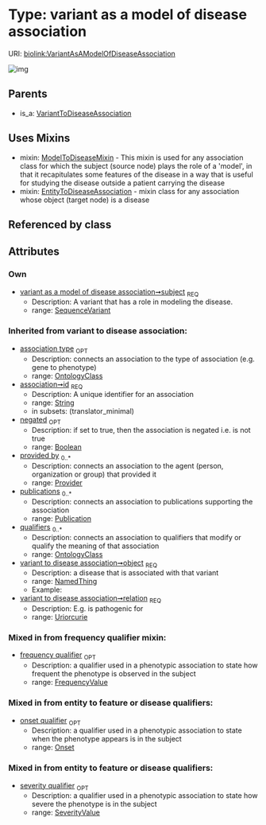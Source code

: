 
# Type: variant as a model of disease association




URI: [biolink:VariantAsAModelOfDiseaseAssociation](https://w3id.org/biolink/vocab/VariantAsAModelOfDiseaseAssociation)


![img](http://yuml.me/diagram/nofunky;dir:TB/class/[VariantToDiseaseAssociation],[SequenceVariant]<subject%201..1-%20[VariantAsAModelOfDiseaseAssociation&#124;relation(i):uriorcurie;id(i):string;negated(i):boolean%20%3F],[VariantAsAModelOfDiseaseAssociation]uses%20-.->[ModelToDiseaseMixin],[VariantAsAModelOfDiseaseAssociation]uses%20-.->[EntityToDiseaseAssociation],[VariantToDiseaseAssociation]^-[VariantAsAModelOfDiseaseAssociation],[SeverityValue],[SequenceVariant],[Publication],[Provider],[OntologyClass],[Onset],[NamedThing],[ModelToDiseaseMixin],[FrequencyValue],[EntityToDiseaseAssociation])

## Parents

 *  is_a: [VariantToDiseaseAssociation](VariantToDiseaseAssociation.md)

## Uses Mixins

 *  mixin: [ModelToDiseaseMixin](ModelToDiseaseMixin.md) - This mixin is used for any association class for which the subject (source node) plays the role of a 'model', in that it recapitulates some features of the disease in a way that is useful for studying the disease outside a patient carrying the disease
 *  mixin: [EntityToDiseaseAssociation](EntityToDiseaseAssociation.md) - mixin class for any association whose object (target node) is a disease

## Referenced by class


## Attributes


### Own

 * [variant as a model of disease association➞subject](variant_as_a_model_of_disease_association_subject.md)  <sub>REQ</sub>
    * Description: A variant that has a role in modeling the disease.
    * range: [SequenceVariant](SequenceVariant.md)

### Inherited from variant to disease association:

 * [association type](association_type.md)  <sub>OPT</sub>
    * Description: connects an association to the type of association (e.g. gene to phenotype)
    * range: [OntologyClass](OntologyClass.md)
 * [association➞id](association_id.md)  <sub>REQ</sub>
    * Description: A unique identifier for an association
    * range: [String](types/String.md)
    * in subsets: (translator_minimal)
 * [negated](negated.md)  <sub>OPT</sub>
    * Description: if set to true, then the association is negated i.e. is not true
    * range: [Boolean](types/Boolean.md)
 * [provided by](provided_by.md)  <sub>0..*</sub>
    * Description: connects an association to the agent (person, organization or group) that provided it
    * range: [Provider](Provider.md)
 * [publications](publications.md)  <sub>0..*</sub>
    * Description: connects an association to publications supporting the association
    * range: [Publication](Publication.md)
 * [qualifiers](qualifiers.md)  <sub>0..*</sub>
    * Description: connects an association to qualifiers that modify or qualify the meaning of that association
    * range: [OntologyClass](OntologyClass.md)
 * [variant to disease association➞object](variant_to_disease_association_object.md)  <sub>REQ</sub>
    * Description: a disease that is associated with that variant
    * range: [NamedThing](NamedThing.md)
    * Example:    
 * [variant to disease association➞relation](variant_to_disease_association_relation.md)  <sub>REQ</sub>
    * Description: E.g. is pathogenic for
    * range: [Uriorcurie](types/Uriorcurie.md)

### Mixed in from frequency qualifier mixin:

 * [frequency qualifier](frequency_qualifier.md)  <sub>OPT</sub>
    * Description: a qualifier used in a phenotypic association to state how frequent the phenotype is observed in the subject
    * range: [FrequencyValue](FrequencyValue.md)

### Mixed in from entity to feature or disease qualifiers:

 * [onset qualifier](onset_qualifier.md)  <sub>OPT</sub>
    * Description: a qualifier used in a phenotypic association to state when the phenotype appears is in the subject
    * range: [Onset](Onset.md)

### Mixed in from entity to feature or disease qualifiers:

 * [severity qualifier](severity_qualifier.md)  <sub>OPT</sub>
    * Description: a qualifier used in a phenotypic association to state how severe the phenotype is in the subject
    * range: [SeverityValue](SeverityValue.md)
